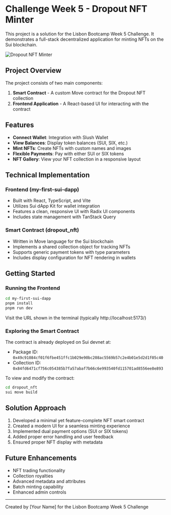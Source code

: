 # Challenge Week 5 - Dropout NFT Minter

This project is a solution for the Lisbon Bootcamp Week 5 Challenge. It demonstrates a full-stack decentralized application for minting NFTs on the Sui blockchain.

![Dropout NFT Minter](https://i.imgur.com/yvNbUed.png)

## Project Overview

The project consists of two main components:

1. **Smart Contract** - A custom Move contract for the Dropout NFT collection
2. **Frontend Application** - A React-based UI for interacting with the contract

## Features

- **Connect Wallet**: Integration with Slush Wallet
- **View Balances**: Display token balances (SUI, SIX, etc.)
- **Mint NFTs**: Create NFTs with custom names and images
- **Flexible Payments**: Pay with either SUI or SIX tokens
- **NFT Gallery**: View your NFT collection in a responsive layout

## Technical Implementation

### Frontend (my-first-sui-dapp)

- Built with React, TypeScript, and Vite
- Utilizes Sui dApp Kit for wallet integration
- Features a clean, responsive UI with Radix UI components
- Includes state management with TanStack Query

### Smart Contract (dropout_nft)

- Written in Move language for the Sui blockchain
- Implements a shared collection object for tracking NFTs
- Supports generic payment tokens with type parameters
- Includes display configuration for NFT rendering in wallets

## Getting Started

### Running the Frontend

```bash
cd my-first-sui-dapp
pnpm install
pnpm run dev
```

Visit the URL shown in the terminal (typically http://localhost:5173/)

### Exploring the Smart Contract

The contract is already deployed on Sui devnet at:
- Package ID: `0x49c91084cf01f6fbe451ffc1b029e90bc208ac5569b57c2e4b01e5d2d1f05c40`
- Collection ID: `0x84fd6471cf756c054385b7fa57abaf7b66c6e993540fd115701ad8556ee8e893`

To view and modify the contract:
```bash
cd dropout_nft
sui move build
```

## Solution Approach

1. Developed a minimal yet feature-complete NFT smart contract
2. Created a modern UI for a seamless minting experience
3. Implemented dual payment options (SUI or SIX tokens)
4. Added proper error handling and user feedback
5. Ensured proper NFT display with metadata

## Future Enhancements

- NFT trading functionality
- Collection royalties
- Advanced metadata and attributes
- Batch minting capability
- Enhanced admin controls

---

Created by [Your Name] for the Lisbon Bootcamp Week 5 Challenge